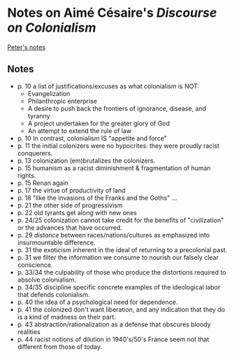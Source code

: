 # Notes on Aimé Césaire's *Discourse on Colonialism*

[Peter's notes](index.html)

## Notes

- p. 10 a list of justifications/excuses as what colonialism is NOT:
    * Evangelization
    * Philanthropic enterprise
    * A desire to push back the frontiers of ignorance, disease, and tyranny
    * A project undertaken for the greater glory of God
    * An attempt to extend the rule of law
- p. 10 In contrast, colonialism IS "appetite and force"
- p. 11 the initial colonizers were no hypocrites: they were proudly racist
  conquerers.
- p. 13 colonization (em)brutalizes the colonizers.
- p. 15 humanism as a racist diminishment & fragmentation of human rights.
- p. 15 Renan again
- p. 17 the virtue of productivity of land
- p. 18 "like the invasions of the Franks and the Goths" ...
- p. 21 the other side of progressivism
- p. 22 old tyrants get along with new ones
- p. 24/25 colonization cannot take credit for the benefits of "civilization"
  or the advances that have occurred.
- p. 29 *distance* between races/nations/cultures as emphasized into
  insurmountable difference.
- p. 31 the exoticism inherent in the ideal of returning to a precolonial past.
- p. 31 we filter the information we consume to nourish our falsely clear
  conscience.
- p. 33/34 the culpability of those who produce the distortions required to
  absolve colonialism.
- p. 34/35 discipline specific concrete examples of the ideological labor that
  defends colonialism.
- p. 40 the idea of a psychological need for dependence.
- p. 41 the colonized don't want liberation, and any indication that they do is
  a kind of madness on their part.
- p. 43 abstraction/rationalization as a defense that obscures bloody realities
- p. 44 racist notions of dilution in 1940's/50's France seem not that
  different from those of today.
